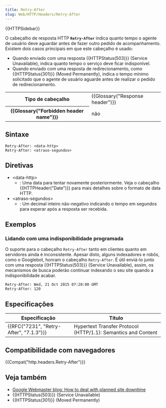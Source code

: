 ```yaml
---
title: Retry-After
slug: Web/HTTP/Headers/Retry-After
---
```


{{HTTPSidebar}}

O cabeçalho de resposta HTTP **`Retry-After`** indica quanto tempo o agente de usuário deve aguardar antes de fazer outro pedido de acompanhamento. Existem dois casos principais em que este cabeçalho é usado:

- Quando enviado com uma resposta {{HTTPStatus(503)}} (Service Unavailable), indica quanto tempo o serviço deve ficar indisponível.
- Quando enviado com uma resposta de redirecionamento, como {{HTTPStatus(301)}} (Moved Permanently), indica o tempo mínimo solicitado que o agente de usuário aguarde antes de realizar o pedido de redirecionamento.

<table class="properties">
  <tbody>
    <tr>
      <th scope="row">Tipo de cabeçalho</th>
      <td>{{Glossary("Response header")}}</td>
    </tr>
    <tr>
      <th scope="row">{{Glossary("Forbidden header name")}}</th>
      <td>não</td>
    </tr>
  </tbody>
</table>

## Sintaxe

```
Retry-After: <data-http>
Retry-After: <atraso-segundos>
```

## Diretivas

- \<data-http>
  - : Uma data para tentar novamente posteriormente. Veja o cabeçalho {{HTTPHeader("Date")}} para mais detalhes sobre o formato de data HTTP.
- \<atraso-segundos>
  - : Um decimal inteiro não-negativo indicando o tempo em segundos para esperar após a resposta ser recebida.

## Exemplos

### Lidando com uma indisponibilidade programada

O suporte para o cabeçalho `Retry-After` tanto em clientes quanto em servidores ainda é inconsistente. Apesar disto, alguns indexadores e robôs, como o Googlebot, honram o cabeçalho `Retry-After`. É útil enviá-lo junto com uma resposta {{HTTPStatus(503)}} (Service Unavailable), assim, os mecanismos de busca poderão continuar indexando o seu site quando a indisponibilidade acabar.

```
Retry-After: Wed, 21 Oct 2015 07:28:00 GMT
Retry-After: 120
```

## Especificações

| Especificação                           | Título                                                        |
| --------------------------------------- | ------------------------------------------------------------- |
| {{RFC("7231", "Retry-After", "7.1.3")}} | Hypertext Transfer Protocol (HTTP/1.1): Semantics and Content |

## Compatibilidade com navegadores

{{Compat("http.headers.Retry-After")}}

## Veja também

- [Google Webmaster blog: How to deal with planned site downtime](https://webmasters.googleblog.com/2011/01/how-to-deal-with-planned-site-downtime.html)
- {{HTTPStatus(503)}} (Service Unavailable)
- {{HTTPStatus(301)}} (Moved Permanently)
